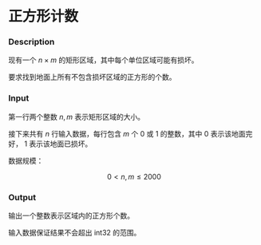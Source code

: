 # 正方形计数

### Description

现有一个 $n\times m$ 的矩形区域，其中每个单位区域可能有损坏。

要求找到地面上所有不包含损坏区域的正方形的个数。

### Input

第一行两个整数 $n, m$ 表示矩形区域的大小。

接下来共有 $n$ 行输入数据，每行包含 $m$ 个 0 或 1 的整数，其中 0 表示该地面完好， 1 表示该地面已损坏。

数据规模：

$$
0 < n, m \leq 2000
$$

### Output

输出一个整数表示区域内的正方形个数。

输入数据保证结果不会超出 int32 的范围。
